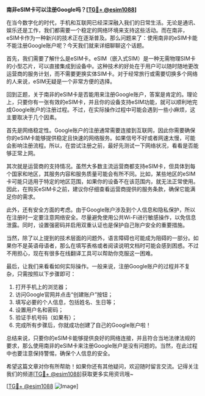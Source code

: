 **南非eSIM卡可以注册Google吗？[[TG💪+ @esim1088](https://t.me/s/esim1088)]**

在当今数字化的时代，手机和互联网已经深深融入我们的日常生活。无论是通讯、娱乐还是工作，我们都需要一个稳定的网络环境来支持这些活动。而在南非，eSIM卡作为一种新兴的技术正在逐渐普及。那么问题来了：使用南非的eSIM卡能不能注册Google账户呢？今天我们就来详细聊聊这个话题。

首先，我们需要了解什么是eSIM卡。eSIM（嵌入式SIM）是一种无需物理SIM卡的小型芯片，可以直接集成到设备中。这种技术的好处在于用户可以随时随地更改运营商的服务计划，而不需要更换实体SIM卡。对于经常旅行或需要切换多个网络的人来说，eSIM无疑是一个非常方便的选择。

回到正题，关于南非的eSIM卡是否能用来注册Google账户，答案是肯定的。理论上，只要你有一张有效的eSIM卡，并且你的设备支持eSIM功能，就可以顺利地完成Google账户的注册过程。不过，在实际操作过程中可能会遇到一些小麻烦，这主要取决于几个因素。

首先是网络稳定性。Google账户的注册通常需要连接到互联网，因此你需要确保你的eSIM卡能够提供稳定且快速的网络服务。如果信号不好或者网速太慢，可能会影响注册流程。所以，在尝试注册之前，最好先测试一下网络状况，看看是否能够正常上网。

其次就是运营商的支持情况。虽然大多数主流运营商都支持eSIM卡，但具体到每个国家和地区，其服务内容和服务质量可能会有所不同。比如，某些地区的eSIM卡可能只适用于特定的地区范围，如果你的设备不在该范围内，就无法正常使用。因此，在购买eSIM卡之前，建议你仔细查看运营商提供的服务条款，确保它能满足你的需求。

此外，还有安全方面的考虑。由于Google账户涉及到个人信息和隐私保护，所以在注册时一定要注意网络安全。尽量避免使用公共Wi-Fi进行敏感操作，以免信息泄露。同时，设置强密码并启用双重认证也是保护自己账户安全的重要措施。

当然，除了以上提到的技术层面的问题外，语言障碍也可能成为阻碍的一部分。如果你不是英语母语者，那么在填写表格或者阅读说明文档时可能会感到困惑。不过不用担心，现在有很多在线翻译工具可以帮助你克服这一困难。

最后，让我们来看看如何实际操作。一般来说，注册Google账户的过程并不复杂，只需按照以下步骤即可：

1. 打开手机上的浏览器；
2. 访问Google官网并点击“创建账户”按钮；
3. 填写必要的个人信息，包括姓名、生日等；
4. 设置用户名和密码；
5. 验证手机号码（如果有）；
6. 完成所有步骤后，你就成功创建了自己的Google账户啦！

总结来说，只要你的eSIM卡能够提供良好的网络连接，并且符合当地法律法规的要求，那么使用南非的eSIM卡来注册Google账户是没有问题的。当然，在此过程中也要注意保持警惕，确保个人信息的安全。

希望这篇文章对你有所帮助！如果你还有其他疑问，欢迎随时留言交流。记得关注我们的频道[[TG💪+ @esim1088](https://t.me/s/esim1088)]获取更多实用资讯哦~ 

[[TG💪+ @esim1088](https://t.me/s/esim1088) ![Image](https://i.postimg.cc/4NQfJmqS/Snipaste-2025-05-13-00-14-12.png)]